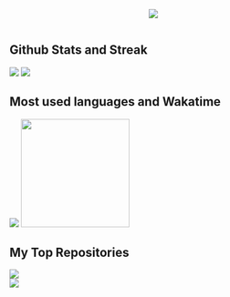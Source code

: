 <p align="center">
<img src="https://readme-typing-svg.demolab.com?font=Acme&pause=1000&color=5BCDEC&width=435&lines=I'm+full-stack+web+and+flutter+developer.+I+like+scraping." />
</p>
    
<div>
<img src="https://github-readme-activity-graph.cyclic.app/graph?username=DevFirdavs&theme=react-dark" alt="">
</div>
    
<div>
<h2>Github Stats and Streak</h2>
<img src="https://github-readme-stats.vercel.app/api?username=DevFirdavs&show_icons=true&theme=react-dark&bg_color=20232a&title_color=5bcdec&icon_color=5bcdec&text_color=ffffff" />
<img src="https://streak-stats.demolab.com?user=DevFirdavs&theme=react" />
</div>

<div>
<h2>Most used languages and Wakatime</h2>
<img src="https://github-readme-stats.vercel.app/api/top-langs/?username=Firdavs-coder&langs_count=8&layout=compact&theme=react&bg_color=20232a&title_color=5bcdec&icon_color=5bcdec" />
<img height="190" src="https://github-readme-stats.vercel.app/api/wakatime?username=DevFirdavs&bg_color=20232a&title_color=5bcdec&text_color=ffffff" alt="">
</div>


<div>
<h2>My Top Repositories</h2>
<img src="https://github-readme-stats.vercel.app/api/pin/?username=DevFirdavs&repo=Fitness-App-using-API&title_color=fff&icon_color=f9f9f9&text_color=9f9f9f&bg_color=20232a">
</div>

<img src="https://metrics.lecoq.io/DevFirdavs?template=classic&base.header=0&base.metadata=0&isocalendar=1&languages=1&people=1&isocalendar.duration=half-year&languages.limit=8&languages.sections=most-used&languages.colors=github&languages.threshold=0%25&languages.indepth=false&languages.recent.load=300&languages.recent.days=14&people.limit=24&people.size=28&people.types=followers%2C%20following&people.identicons=false&people.shuffle=false&config.timezone=Asia%2FCalcutta" />

